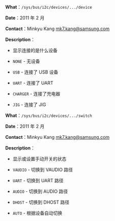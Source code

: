 **What**：`/sys/bus/i2c/devices/.../device`

**Date**：2011 年 2 月

**Contact**：Minkyu Kang <mk7.kang@samsung.com>

**Description**：

- 显示连接的是什么设备

- `NONE` - 无设备

- `USB` - 连接了 USB 设备

- `UART` - 连接了 UART

- `CHARGER` - 连接了充电器

- `JIG` - 连接了 JIG

**What**：`/sys/bus/i2c/devices/.../switch`

**Date**：2011 年 2 月

**Contact**：Minkyu Kang <mk7.kang@samsung.com>

**Description**：

- 显示或设置手动开关的状态

- `VAUDIO` - 切换到 VAUDIO 路径

- `UART` - 切换到 UART 路径

- `AUDIO` - 切换到 AUDIO 路径

- `DHOST` - 切换到 DHOST 路径

- `AUTO` - 根据设备自动切换 